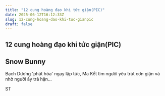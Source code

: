 ```yaml
---
title: "12 cung hoàng đạo khi tức giận(PIC)"
date: 2025-06-12T16:12:33Z
slug: 12-cung-hoang-dao-khi-tuc-gianpic
draft: false
---
```


## 12 cung hoàng đạo khi tức giận(PIC)

## Snow Bunny

Bạch Dương 'phát hỏa' ngay lập tức, Ma Kết tìm người yêu trút cơn giận và nhờ người ấy trả hận...












ST